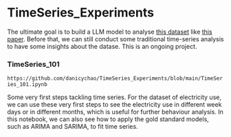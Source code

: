 # TimeSeries_Experiments
The ultimate goal is to build a LLM model to analyse [this dataset](https://archive.ics.uci.edu/dataset/321/electricityloaddiagrams20112014) like [this paper](https://arxiv.org/abs/2302.11939). Before that, we can still conduct some traditional time-series analysis to have some insights about the datase. This is an ongoing project.

### TimeSeries_101 
`https://github.com/danicychao/TimeSeries_Experiments/blob/main/TimeSeries_101.ipynb`

Some very first steps tackling time series. For the dataset of electricity use, we can use these very first steps to see the electricity use in different week days or in different months, which is useful for further behaviour analysis. In this notebook, we can also see how to apply the gold standard models, such as ARIMA and SARIMA, to fit time series.
